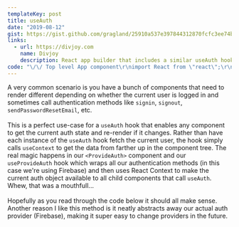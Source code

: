 ```yaml
---
templateKey: post
title: useAuth
date: "2019-08-12"
gist: https://gist.github.com/gragland/25910a537e397844312870fcfc3ee74b
links:
  - url: https://divjoy.com
    name: Divjoy
    description: React app builder that includes a similar useAuth hook in all exported codebases
code: "\/\/ Top level App component\r\nimport React from \"react\";\r\nimport { ProvideAuth } from \".\/use-auth.js\";\r\n\r\nfunction App(props) {\r\n  return (\r\n    <ProvideAuth>\r\n      {\/* \r\n        Route components here, depending on how your app is structured.\r\n        If using Next.js this would be \/pages\/_app.js\r\n      *\/}\r\n    <\/ProvideAuth>\r\n  );\r\n}\r\n\r\n\/\/ Any component that wants auth state\r\nimport React from \"react\";\r\nimport { useAuth } from \".\/use-auth.js\";\r\n\r\nfunction Navbar(props) {\r\n  \/\/ Get auth state and re-render anytime it changes\r\n  const auth = useAuth();\r\n\r\n  return (\r\n    <NavbarContainer>\r\n      <Logo \/>\r\n      <Menu>\r\n        <Link to=\"\/about\">About<\/Link>\r\n        <Link to=\"\/contact\">Contact<\/Link>\r\n        {auth.user ? (\r\n          <Fragment>\r\n            <Link to=\"\/account\">Account ({auth.user.email})<\/Link>\r\n            <Button onClick={() => auth.signout()}>Signout<\/Button>\r\n          <\/Fragment>\r\n        ) : (\r\n          <Link to=\"\/signin\">Signin<\/Link>\r\n        )}\r\n      <\/Menu>\r\n    <\/NavbarContainer>\r\n  );\r\n}\r\n\r\n\/\/ Hook (use-auth.js)\r\nimport React, { useState, useEffect, useContext, createContext } from \"react\";\r\nimport * as firebase from \"firebase\/app\";\r\nimport \"firebase\/auth\";\r\n\r\n\/\/ Add your Firebase credentials\r\nfirebase.initializeApp({\r\n  apiKey: \"\",\r\n  authDomain: \"\",\r\n  projectId: \"\",\r\n  appID: \"\"\r\n});\r\n\r\nconst authContext = createContext();\r\n\r\n\/\/ Provider component that wraps your app and makes auth object ...\r\n\/\/ ... available to any child component that calls useAuth().\r\nexport function ProvideAuth({ children }) {\r\n  const auth = useProvideAuth();\r\n  return <authContext.Provider value={auth}>{children}<\/authContext.Provider>;\r\n}\r\n\r\n\/\/ Hook for child components to get the auth object ...\r\n\/\/ ... and re-render when it changes.\r\nexport const useAuth = () => {\r\n  return useContext(authContext);\r\n};\r\n\r\n\/\/ Provider hook that creates auth object and handles state\r\nfunction useProvideAuth() {\r\n  const [user, setUser] = useState(null);\r\n  \r\n  \/\/ Wrap any Firebase methods we want to use making sure ...\r\n  \/\/ ... to save the user to state.\r\n  const signin = (email, password) => {\r\n    return firebase\r\n      .auth()\r\n      .signInWithEmailAndPassword(email, password)\r\n      .then(response => {\r\n        setUser(response.user);\r\n        return response.user;\r\n      });\r\n  };\r\n\r\n  const signup = (email, password) => {\r\n    return firebase\r\n      .auth()\r\n      .createUserWithEmailAndPassword(email, password)\r\n      .then(response => {\r\n        setUser(response.user);\r\n        return response.user;\r\n      });\r\n  };\r\n\r\n  const signout = () => {\r\n    return firebase\r\n      .auth()\r\n      .signOut()\r\n      .then(() => {\r\n        setUser(false);\r\n      });\r\n  };\r\n\r\n  const sendPasswordResetEmail = email => {\r\n    return firebase\r\n      .auth()\r\n      .sendPasswordResetEmail(email)\r\n      .then(() => {\r\n        return true;\r\n      });\r\n  };\r\n\r\n  const confirmPasswordReset = (code, password) => {\r\n    return firebase\r\n      .auth()\r\n      .confirmPasswordReset(code, password)\r\n      .then(() => {\r\n        return true;\r\n      });\r\n  };\r\n\r\n  \/\/ Subscribe to user on mount\r\n  \/\/ Because this sets state in the callback it will cause any ...\r\n  \/\/ ... component that utilizes this hook to re-render with the ...\r\n  \/\/ ... latest auth object.\r\n  useEffect(() => {\r\n    const unsubscribe = firebase.auth().onAuthStateChanged(user => {\r\n      if (user) {\r\n        setUser(user);\r\n      } else {\r\n        setUser(false);\r\n      }\r\n    });\r\n\r\n    \/\/ Cleanup subscription on unmount\r\n    return () => unsubscribe();\r\n  }, []);\r\n  \r\n  \/\/ Return the user object and auth methods\r\n  return {\r\n    user,\r\n    signin,\r\n    signup,\r\n    signout,\r\n    sendPasswordResetEmail,\r\n    confirmPasswordReset\r\n  };\r\n}"
---
```


A very common scenario is you have a bunch of components that need to render different depending on whether the current user is logged in and sometimes call authentication methods like `signin`, `signout`, `sendPasswordResetEmail`, etc.
<br/><br/>
This is a perfect use-case for a `useAuth` hook that enables any component to get the current auth state and re-render if it changes. Rather than have each instance of the `useAuth` hook fetch the current user, the hook simply calls `useContext` to get the data from farther up in the component tree. The real magic happens in our `<ProvideAuth>` component and our `useProvideAuth` hook which wraps all our authentication methods (in this case we're using Firebase) and then uses React Context to make the current auth object available to all child components that call `useAuth`. Whew, that was a mouthfull...
<br/><br/>
Hopefully as you read through the code below it should all make sense. Another reason I like this method is it neatly abstracts away our actual auth provider (Firebase), making it super easy to change providers in the future.
